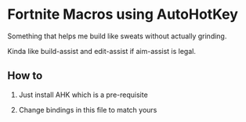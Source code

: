 # Fortnite Macros using AutoHotKey

Something that helps me build like sweats without actually grinding.

Kinda like build-assist and edit-assist if aim-assist is legal.

## How to

1. Just install AHK which is a pre-requisite

1. Change bindings in this file to match yours
